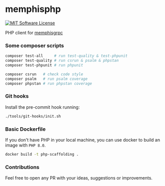# memphisphp

[![MIT Software License](https://img.shields.io/badge/license-MIT-green.svg)](LICENSE)


PHP client for [memphisgrpc](https://github.com/g41797/memphisgrpc)

### Some composer scripts

```bash
composer test-all     # run test-quality & test-phpunit
composer test-quality # run csrun & psalm & phpstan
composer test-phpunit # run phpunit

composer csrun   # check code style
composer psalm   # run psalm coverage
composer phpstan # run phpstan coverage
```

### Git hooks

Install the pre-commit hook running:

```bash
./tools/git-hooks/init.sh
```

### Basic Dockerfile

If you don't have PHP in your local machine, you can use docker to build an image with `PHP 8.0`.

```bash
docker build -t php-scaffolding .
```

### Contributions

Feel free to open any PR with your ideas, suggestions or improvements.

